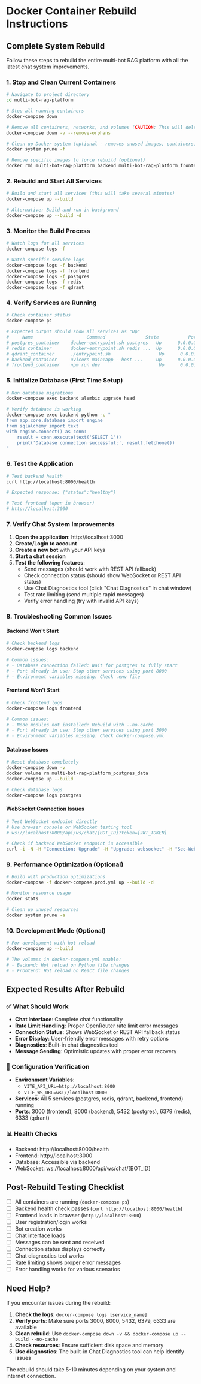 # Docker Container Rebuild Instructions

## Complete System Rebuild

Follow these steps to rebuild the entire multi-bot RAG platform with all the latest chat system improvements.

### 1. Stop and Clean Current Containers

```bash
# Navigate to project directory
cd multi-bot-rag-platform

# Stop all running containers
docker-compose down

# Remove all containers, networks, and volumes (CAUTION: This will delete all data)
docker-compose down -v --remove-orphans

# Clean up Docker system (optional - removes unused images, containers, networks)
docker system prune -f

# Remove specific images to force rebuild (optional)
docker rmi multi-bot-rag-platform_backend multi-bot-rag-platform_frontend
```

### 2. Rebuild and Start All Services

```bash
# Build and start all services (this will take several minutes)
docker-compose up --build

# Alternative: Build and run in background
docker-compose up --build -d
```

### 3. Monitor the Build Process

```bash
# Watch logs for all services
docker-compose logs -f

# Watch specific service logs
docker-compose logs -f backend
docker-compose logs -f frontend
docker-compose logs -f postgres
docker-compose logs -f redis
docker-compose logs -f qdrant
```

### 4. Verify Services are Running

```bash
# Check container status
docker-compose ps

# Expected output should show all services as "Up"
#     Name                    Command               State           Ports
# postgres_container    docker-entrypoint.sh postgres   Up      0.0.0.0:5432->5432/tcp
# redis_container       docker-entrypoint.sh redis ...  Up      0.0.0.0:6379->6379/tcp
# qdrant_container      ./entrypoint.sh                  Up      0.0.0.0:6333->6333/tcp
# backend_container     uvicorn main:app --host ...     Up      0.0.0.0:8000->8000/tcp
# frontend_container    npm run dev                      Up      0.0.0.0:3000->3000/tcp
```

### 5. Initialize Database (First Time Setup)

```bash
# Run database migrations
docker-compose exec backend alembic upgrade head

# Verify database is working
docker-compose exec backend python -c "
from app.core.database import engine
from sqlalchemy import text
with engine.connect() as conn:
    result = conn.execute(text('SELECT 1'))
    print('Database connection successful:', result.fetchone())
"
```

### 6. Test the Application

```bash
# Test backend health
curl http://localhost:8000/health

# Expected response: {"status":"healthy"}

# Test frontend (open in browser)
# http://localhost:3000
```

### 7. Verify Chat System Improvements

1. **Open the application**: http://localhost:3000
2. **Create/Login to account**
3. **Create a new bot** with your API keys
4. **Start a chat session**
5. **Test the following features**:
   - Send messages (should work with REST API fallback)
   - Check connection status (should show WebSocket or REST API status)
   - Use Chat Diagnostics tool (click "Chat Diagnostics" in chat window)
   - Test rate limiting (send multiple rapid messages)
   - Verify error handling (try with invalid API keys)

### 8. Troubleshooting Common Issues

#### Backend Won't Start
```bash
# Check backend logs
docker-compose logs backend

# Common issues:
# - Database connection failed: Wait for postgres to fully start
# - Port already in use: Stop other services using port 8000
# - Environment variables missing: Check .env file
```

#### Frontend Won't Start
```bash
# Check frontend logs
docker-compose logs frontend

# Common issues:
# - Node modules not installed: Rebuild with --no-cache
# - Port already in use: Stop other services using port 3000
# - Environment variables missing: Check docker-compose.yml
```

#### Database Issues
```bash
# Reset database completely
docker-compose down -v
docker volume rm multi-bot-rag-platform_postgres_data
docker-compose up --build

# Check database logs
docker-compose logs postgres
```

#### WebSocket Connection Issues
```bash
# Test WebSocket endpoint directly
# Use browser console or WebSocket testing tool
# ws://localhost:8000/api/ws/chat/[BOT_ID]?token=[JWT_TOKEN]

# Check if backend WebSocket endpoint is accessible
curl -i -N -H "Connection: Upgrade" -H "Upgrade: websocket" -H "Sec-WebSocket-Version: 13" -H "Sec-WebSocket-Key: test" http://localhost:8000/api/ws/chat/test
```

### 9. Performance Optimization (Optional)

```bash
# Build with production optimizations
docker-compose -f docker-compose.prod.yml up --build -d

# Monitor resource usage
docker stats

# Clean up unused resources
docker system prune -a
```

### 10. Development Mode (Optional)

```bash
# For development with hot reload
docker-compose up --build

# The volumes in docker-compose.yml enable:
# - Backend: Hot reload on Python file changes
# - Frontend: Hot reload on React file changes
```

## Expected Results After Rebuild

### ✅ What Should Work
- **Chat Interface**: Complete chat functionality
- **Rate Limit Handling**: Proper OpenRouter rate limit error messages
- **Connection Status**: Shows WebSocket or REST API fallback status
- **Error Display**: User-friendly error messages with retry options
- **Diagnostics**: Built-in chat diagnostics tool
- **Message Sending**: Optimistic updates with proper error recovery

### 🔧 Configuration Verification
- **Environment Variables**: 
  - `VITE_API_URL=http://localhost:8000`
  - `VITE_WS_URL=ws://localhost:8000`
- **Services**: All 5 services (postgres, redis, qdrant, backend, frontend) running
- **Ports**: 3000 (frontend), 8000 (backend), 5432 (postgres), 6379 (redis), 6333 (qdrant)

### 📊 Health Checks
- Backend: http://localhost:8000/health
- Frontend: http://localhost:3000
- Database: Accessible via backend
- WebSocket: ws://localhost:8000/api/ws/chat/[BOT_ID]

## Post-Rebuild Testing Checklist

- [ ] All containers are running (`docker-compose ps`)
- [ ] Backend health check passes (`curl http://localhost:8000/health`)
- [ ] Frontend loads in browser (`http://localhost:3000`)
- [ ] User registration/login works
- [ ] Bot creation works
- [ ] Chat interface loads
- [ ] Messages can be sent and received
- [ ] Connection status displays correctly
- [ ] Chat diagnostics tool works
- [ ] Rate limiting shows proper error messages
- [ ] Error handling works for various scenarios

## Need Help?

If you encounter issues during the rebuild:

1. **Check the logs**: `docker-compose logs [service_name]`
2. **Verify ports**: Make sure ports 3000, 8000, 5432, 6379, 6333 are available
3. **Clean rebuild**: Use `docker-compose down -v && docker-compose up --build --no-cache`
4. **Check resources**: Ensure sufficient disk space and memory
5. **Use diagnostics**: The built-in Chat Diagnostics tool can help identify issues

The rebuild should take 5-10 minutes depending on your system and internet connection.